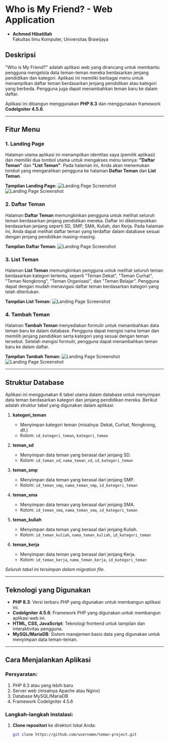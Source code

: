 # Who is My Friend? - Web Application
- **Achmed Hibatillah**  
  Fakultas Ilmu Komputer, Universitas Brawijaya

## Deskripsi

"Who is My Friend?" adalah aplikasi web yang dirancang untuk membantu pengguna mengelola data teman-teman mereka berdasarkan jenjang pendidikan dan kategori. Aplikasi ini memiliki berbagai menu untuk menampilkan daftar teman berdasarkan jenjang pendidikan atau kategori yang berbeda. Pengguna juga dapat menambahkan teman baru ke dalam daftar.

Aplikasi ini dibangun menggunakan **PHP 8.3** dan menggunakan framework **CodeIgniter 4.5.6**.

---

## Fitur Menu

### 1. **Landing Page**
Halaman utama aplikasi ini menampilkan identitas saya (pemilik aplikasi) dan memiliki dua tombol utama untuk mengakses menu lainnya: **"Daftar Teman"** dan **"List Teman"**. Pada halaman ini, Anda akan menemukan tombol yang mengarahkan pengguna ke halaman **Daftar Teman** dan **List Teman**.

**Tampilan Landing Page:**
![Landing Page Screenshot](public/images/readme/lp-1.png)
![Landing Page Screenshot](public/images/readme/lp-2.png)

### 2. **Daftar Teman**
Halaman **Daftar Teman** memungkinkan pengguna untuk melihat seluruh teman berdasarkan jenjang pendidikan mereka. Daftar ini dikelompokkan berdasarkan jenjang seperti SD, SMP, SMA, Kuliah, dan Kerja. Pada halaman ini, Anda dapat melihat daftar teman yang terdaftar dalam database sesuai dengan jenjang pendidikan masing-masing.

**Tampilan Daftar Teman:**
![Landing Page Screenshot](public/images/readme/daftar-teman.png)

### 3. **List Teman**
Halaman **List Teman** memungkinkan pengguna untuk melihat seluruh teman berdasarkan kategori tertentu, seperti "Teman Dekat", "Teman Curhat", "Teman Nongkrong", "Teman Organisasi", dan "Teman Belajar". Pengguna dapat dengan mudah menavigasi daftar teman berdasarkan kategori yang telah ditentukan.

**Tampilan List Teman:**
![Landing Page Screenshot](public/images/readme/list-teman.png)

### 4. **Tambah Teman**
Halaman **Tambah Teman** menyediakan formulir untuk menambahkan data teman baru ke dalam database. Pengguna dapat mengisi nama teman dan memilih jenjang pendidikan serta kategori yang sesuai dengan teman tersebut. Setelah mengisi formulir, pengguna dapat menambahkan teman baru ke dalam daftar.

**Tampilan Tambah Teman:**
![Landing Page Screenshot](public/images/readme/tambah-teman-1.png)
![Landing Page Screenshot](public/images/readme/tambah-teman-2.png)

---

## Struktur Database

Aplikasi ini menggunakan 6 tabel utama dalam database untuk menyimpan data teman berdasarkan kategori dan jenjang pendidikan mereka. Berikut adalah struktur tabel yang digunakan dalam aplikasi:

1. **kategori_teman**
   - Menyimpan kategori teman (misalnya: Dekat, Curhat, Nongkrong, dll.)
   - Kolom: `id_kategori_teman`, `kategori_teman`

2. **teman_sd**
   - Menyimpan data teman yang berasal dari jenjang SD.
   - Kolom: `id_teman_sd`, `nama_teman_sd`, `id_kategori_teman`

3. **teman_smp**
   - Menyimpan data teman yang berasal dari jenjang SMP.
   - Kolom: `id_teman_smp`, `nama_teman_smp`, `id_kategori_teman`

4. **teman_sma**
   - Menyimpan data teman yang berasal dari jenjang SMA.
   - Kolom: `id_teman_sma`, `nama_teman_sma`, `id_kategori_teman`

5. **teman_kuliah**
   - Menyimpan data teman yang berasal dari jenjang Kuliah.
   - Kolom: `id_teman_kuliah`, `nama_teman_kuliah`, `id_kategori_teman`

6. **teman_kerja**
   - Menyimpan data teman yang berasal dari jenjang Kerja.
   - Kolom: `id_teman_kerja`, `nama_teman_kerja`, `id_kategori_teman`

*Seluruh tabel ini tersimpan dalam migration file.*

---

## Teknologi yang Digunakan

- **PHP 8.3**: Versi terbaru PHP yang digunakan untuk membangun aplikasi ini.
- **CodeIgniter 4.5.6**: Framework PHP yang digunakan untuk membangun aplikasi web ini.
- **HTML, CSS, JavaScript**: Teknologi frontend untuk tampilan dan interaktivitas pengguna.
- **MySQL/MariaDB**: Sistem manajemen basis data yang digunakan untuk menyimpan data teman-teman.

---

## Cara Menjalankan Aplikasi

### Persyaratan:
1. PHP 8.3 atau yang lebih baru
2. Server web (misalnya Apache atau Nginx)
3. Database MySQL/MariaDB
4. Framework CodeIgniter 4.5.6

### Langkah-langkah Instalasi:

1. **Clone repositori** ke direktori lokal Anda:
   ```bash
   git clone https://github.com/username/teman-project.git
